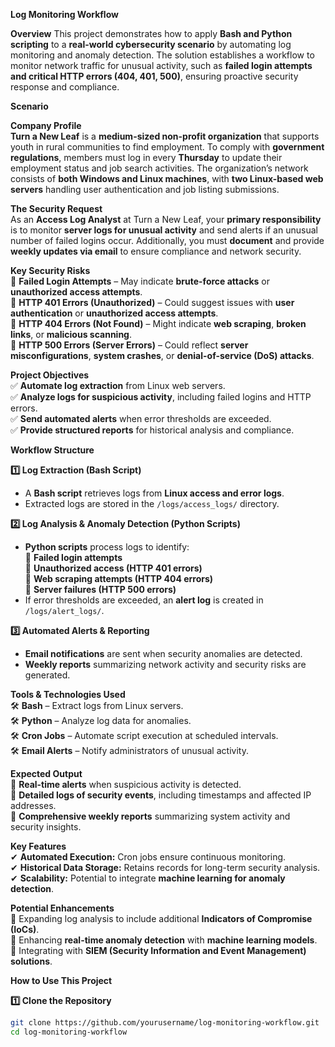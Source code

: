 ****Log Monitoring Workflow****

****Overview****
This project demonstrates how to apply **Bash and Python scripting** to a **real-world cybersecurity scenario** by automating log monitoring and anomaly detection. The solution establishes a workflow to monitor network traffic for unusual activity, such as **failed login attempts and critical HTTP errors (404, 401, 500)**, ensuring proactive security response and compliance.  

****Scenario****

****Company Profile****  
**Turn a New Leaf** is a **medium-sized non-profit organization** that supports youth in rural communities to find employment. To comply with **government regulations**, members must log in every **Thursday** to update their employment status and job search activities. The organization’s network consists of **both Windows and Linux machines**, with **two Linux-based web servers** handling user authentication and job listing submissions.  

****The Security Request****  
As an **Access Log Analyst** at Turn a New Leaf, your **primary responsibility** is to monitor **server logs for unusual activity** and send alerts if an unusual number of failed logins occur. Additionally, you must **document** and provide **weekly updates via email** to ensure compliance and network security.  

****Key Security Risks****  
🚨 **Failed Login Attempts** – May indicate **brute-force attacks** or **unauthorized access attempts**.  
🚨 **HTTP 401 Errors (Unauthorized)** – Could suggest issues with **user authentication** or **unauthorized access attempts**.  
🚨 **HTTP 404 Errors (Not Found)** – Might indicate **web scraping**, **broken links**, or **malicious scanning**.  
🚨 **HTTP 500 Errors (Server Errors)** – Could reflect **server misconfigurations**, **system crashes**, or **denial-of-service (DoS) attacks**.  

****Project Objectives****  
✅ **Automate log extraction** from Linux web servers.  
✅ **Analyze logs for suspicious activity**, including failed logins and HTTP errors.  
✅ **Send automated alerts** when error thresholds are exceeded.  
✅ **Provide structured reports** for historical analysis and compliance.  


****Workflow Structure****  

****1️⃣ Log Extraction (Bash Script)****  
- A **Bash script** retrieves logs from **Linux access and error logs**.  
- Extracted logs are stored in the `/logs/access_logs/` directory.  

****2️⃣ Log Analysis & Anomaly Detection (Python Scripts)****  
- **Python scripts** process logs to identify:  
  🔹 **Failed login attempts**  
  🔹 **Unauthorized access (HTTP 401 errors)**  
  🔹 **Web scraping attempts (HTTP 404 errors)**  
  🔹 **Server failures (HTTP 500 errors)**  
- If error thresholds are exceeded, an **alert log** is created in `/logs/alert_logs/`.  

****3️⃣ Automated Alerts & Reporting****  
- **Email notifications** are sent when security anomalies are detected.  
- **Weekly reports** summarizing network activity and security risks are generated.  

****Tools & Technologies Used****  
🛠 **Bash** – Extract logs from Linux servers.  
🛠 **Python** – Analyze log data for anomalies.  
🛠 **Cron Jobs** – Automate script execution at scheduled intervals.  
🛠 **Email Alerts** – Notify administrators of unusual activity.  

****Expected Output****  
📌 **Real-time alerts** when suspicious activity is detected.  
📌 **Detailed logs of security events**, including timestamps and affected IP addresses.  
📌 **Comprehensive weekly reports** summarizing system activity and security insights.  

****Key Features****  
✔ **Automated Execution:** Cron jobs ensure continuous monitoring.  
✔ **Historical Data Storage:** Retains records for long-term security analysis.  
✔ **Scalability:** Potential to integrate **machine learning for anomaly detection**.  

****Potential Enhancements****  
🔹 Expanding log analysis to include additional **Indicators of Compromise (IoCs)**.  
🔹 Enhancing **real-time anomaly detection** with **machine learning models**.  
🔹 Integrating with **SIEM (Security Information and Event Management) solutions**.  

****How to Use This Project****  

****1️⃣ Clone the Repository****  
```bash
git clone https://github.com/yourusername/log-monitoring-workflow.git
cd log-monitoring-workflow
